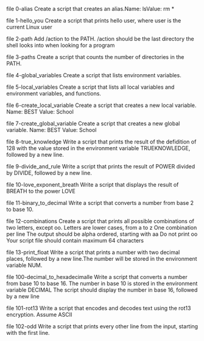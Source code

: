 file 0-alias Create a script that creates an alias.Name: lsValue: rm *

file 1-hello_you Create a script that prints hello user, where user is the current Linux user

file 2-path Add /action to the PATH. /action should be the last directory the shell looks into when looking for a program

file 3-paths Create a script that counts the number of directories in the PATH.
 
file 4-global_variables Create a script that lists environment variables.

file 5-local_variables Create a script that lists all local variables and environment variables, and functions. 
 
file 6-create_local_variable Create a script that creates a new local variable.
Name: BEST
Value: School

file 7-create_global_variable Create a script that creates a new global variable.
Name: BEST
Value: School

file 8-true_knowledge Write a script that prints the result of the defidition of 128 with the value stored in the environment variable TRUEKNOWLEDGE, followed by a new line. 

file 9-divide_and_rule Write a script that prints the result of POWER divided by DIVIDE, followed by a new line.

file 10-love_exponent_breath  Write a script that displays the result of BREATH to the power LOVE

file 11-binary_to_decimal Write a script that converts a number from base 2 to base 10.

file 12-combinations Create a script that prints all possible combinations of two letters, except oo.
Letters are lower cases, from a to z
One combination per line
The output should be alpha ordered, starting with aa
Do not print oo
Your script file should contain maximum 64 characters 

file 13-print_float Write a script that prints a number with two decimal places, followed by a new line.The number will be stored in the environment variable NUM.

file 100-decimal_to_hexadecimalle  Write a script that converts a number from base 10 to base 16.
The number in base 10 is stored in the environment variable DECIMAL
The script should display the number in base 16, followed by a new line

file 101-rot13 Write a script that encodes and decodes text using the rot13 encryption. Assume ASCII

file 102-odd Write a script that prints every other line from the input, starting with the first line.


